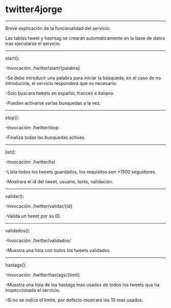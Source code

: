 # twitter4jorge
--------------------------------------------------------
Breve explicación de la funcionalidad del servicio:

Las tablas tweet y hashtag se crearan automaticamente en la base de datos tras ejecutarse el servicio.

--------------------------------------------------------

start():

-Invocación: /twitter/start/{palabra}

-Se debe introducir una palabra para iniciar la búsqueda, en el caso de no introducirla, el servicio responderá que es necesario.

-Solo buscara tweets en español, frances e italiano.

-Pueden activarse varias busquedas a la vez.

--------------------------------------------------------
stop():

-Invocación: /twitter/stop

-Finaliza todas las busquedas activas.

--------------------------------------------------------
list():

-Invocación: /twitter/list

-Lista todos los tweets guardados, los requisitos son +1500 seguidores.

-Mostrara el id del tweet, usuario, texto, validación.

--------------------------------------------------------

validar():

-Invocación: /twitter/validar/{id}

-Valida un tweet por su ID.

--------------------------------------------------------
validados():

-Invocación: /twitter/validados/

-Muestra una lista con todos los tweets validados

--------------------------------------------------------

hastags():

-Invocación: /twitter/hastags/{limit}

-Muestra una lista de los hastags mas usados de todos los tweets que ha inspeccionado el servicio.

-Si no se indica el limite, por defecto mostrara los 10 mas usados.
